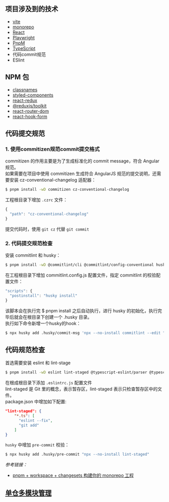## 项目涉及到的技术
* [vite](https://vitejs.dev)
* [monorepo](/docs//monorepo.md)
* [React](https://react.dev/)
* [Playwright](https://playwright.dev/)
* [PnpM](https://pnpm.io/)
* [TypeScript](https://www.typescriptlang.org/)
* 代码commit规范
* ESlint

## NPM 包
* [classnames](https://www.npmjs.com/package/classnames)
* [styled-components](https://www.npmjs.com/package/styled-components)
* [react-redux](https://react-redux.js.org/)
* [@reduxjs/toolkit](https://redux-toolkit.js.org/)
* [react-router-dom](https://reactrouter.com/)
* [react-hook-form](https://react-hook-form.com/)


## 代码提交规范
### 1. 使用commitizen规范commit提交格式
commitizen 的作用主要是为了生成标准化的 commit message，符合 Angular 规范。  
如果需要在项目中使用 commitizen 生成符合 AngularJS 规范的提交说明，还需要安装 cz-conventional-changelog 适配器：
```bash
$ pnpm install -wD commitizen cz-conventional-changelog
```
工程根目录下增加 `.czrc` 文件：
```js
{
  "path": "cz-conventional-changelog"
}
```
提交代码时，使用 `git cz` 代替 `git commit`

### 2. 代码提交规范检查
安装 commitlint 和 husky：
```bash
$ pnpm install -wD @commitlint/cli @commitlint/config-conventional husky
```
在工程根目录下增加 commitlint.config.js 配置文件，指定 commitlint 的校验配置文件：
```js
"scripts": {
  "postinstall": "husky install"
}
```
该脚本会在执行完 $ pnpm install 之后自动执行，进行 husky 的初始化，执行完毕后就会在根目录下创建一个 .husky 目录。  
执行如下命令新增一个husky的hook：
```bash
$ npx husky add .husky/commit-msg 'npx --no-install commitlint --edit "$1"'
```


## 代码规范检查
首选需要安装 eslint 和 lint-stage
```bash
$ pnpm install -wD eslint lint-staged @typescript-eslint/parser @typescript-eslint/eslint-plugin
```
在根成根目录下添加 `.eslintrc.js` 配置文件  
lint-staged 是 Git 里的概念，表示暂存区，lint-staged 表示只检查暂存区中的文件。  
package.json 中增加如下配置:
```json
"lint-staged": {
    "*.ts": [
      "eslint --fix",
      "git add"
    ]
}
```
`husky` 中增加 `pre-commit` 校验：  
```bash
$ npx husky add .husky/pre-commit "npx --no-install lint-staged"
```

*参考链接：*
* [pnpm + workspace + changesets 构建你的 monorepo 工程](https://juejin.cn/post/7098609682519949325)


## [单仓多模块管理](/docs//monorepo.md)

